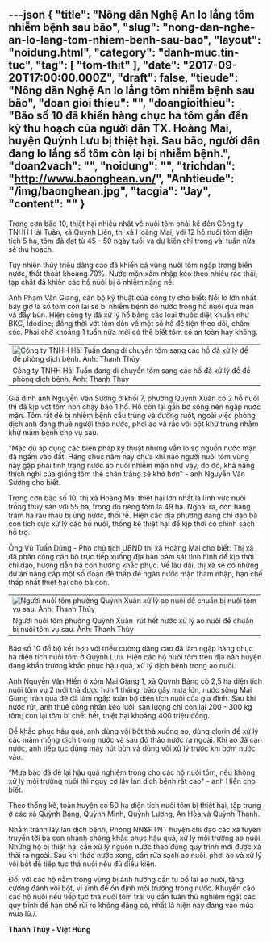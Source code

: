 ---json
{
    "title": "Nông dân Nghệ An lo lắng tôm nhiễm bệnh sau bão",
    "slug": "nong-dan-nghe-an-lo-lang-tom-nhiem-benh-sau-bao",
    "layout": "noidung.html",
    "category": "danh-muc.tin-tuc",
    "tag": [
        "tom-thit"
    ],
    "date": "2017-09-20T17:00:00.000Z",
    "draft": false,
    "tieude": "Nông dân Nghệ An lo lắng tôm nhiễm bệnh sau bão",
    "doan gioi thieu": "",
    "doangioithieu": "Bão số 10 đã khiến hàng chục ha tôm gần đến kỳ thu hoạch của người dân TX. Hoàng Mai, huyện Quỳnh Lưu bị thiệt hại. Sau bão, người dân đang lo lắng số tôm còn lại bị nhiễm bệnh.",
    "doan2vach": "",
    "noidung": "",
    "trichdan": "http://www.baonghean.vn/",
    "Anhtieude": "/img/baonghean.jpg",
    "tacgia": "Jay",
    "__content__": ""
}
---
<p><span style="font-size:14px">Trong cơn b&atilde;o 10, thiệt hại nhiều nhất về nu&ocirc;i t&ocirc;m phải kể đến C&ocirc;ng ty TNHH Hải Tuấn, x&atilde; Quỳnh Li&ecirc;n, thị x&atilde; Ho&agrave;ng Mai; với 12 hồ nu&ocirc;i t&ocirc;m diện t&iacute;ch 5 ha, t&ocirc;m đ&atilde; đạt từ 45 - 50 ng&agrave;y tuổi v&agrave; dự kiến chỉ trong v&agrave;i tuần nữa sẽ thu hoạch.</span></p>

<p><span style="font-size:14px">Tuy nhi&ecirc;n thủy triều d&acirc;ng cao đ&atilde; khiến cả v&ugrave;ng nu&ocirc;i t&ocirc;m ngập trong biển nước, thất tho&aacute;t khoảng 70%. Nước mặn x&acirc;m nhập k&eacute;o theo nhiều r&aacute;c thải, tạp chất đ&atilde; khiến c&aacute;c hồ nu&ocirc;i bị &ocirc; nhiễm nặng nề.</span></p>

<p><span style="font-size:14px">Anh Phạm Văn Giang, c&aacute;n bộ kỹ thuật của c&ocirc;ng ty cho biết: Nỗi lo lớn nhất b&acirc;y giờ l&agrave; số t&ocirc;m c&ograve;n lại sẽ bị nhiễm bệnh do nước trong hồ nu&ocirc;i qu&aacute; mặn v&agrave; đầy b&ugrave;n. Hiện c&ocirc;ng ty đ&atilde; xử l&yacute; hồ bằng c&aacute;c loại thuốc diệt khuẩn như BKC, Idodine; đồng thời vớt t&ocirc;m dồn về một số hồ để tiện theo d&otilde;i, chăm s&oacute;c. Phải chờ khoảng 1 tuần nữa mới c&oacute; thể biết t&ocirc;m c&oacute; an to&agrave;n hay kh&ocirc;ng.</span></p>

<table align="center" style="width:500px">
	<tbody>
		<tr>
			<td><span style="font-size:14px"><img alt="Công ty TNHH Hải Tuấn đang di chuyển tôm sang các hồ đã xử lý để đề phòng dịch bệnh. Ảnh: Thanh Thủy" src="http://img.bna.vn/img_scale/geturl.php?id=1505728925370&amp;stamp=1" /></span></td>
		</tr>
		<tr>
			<td><span style="font-size:14px">C&ocirc;ng ty TNHH Hải Tuấn đang di chuyển t&ocirc;m sang c&aacute;c hồ đ&atilde; xử l&yacute; để đề ph&ograve;ng dịch bệnh. Ảnh: Thanh Thủy</span></td>
		</tr>
	</tbody>
</table>

<p><span style="font-size:14px">Gia đ&igrave;nh anh Nguyễn Văn Sương ở khối 7, phường Quỳnh Xu&acirc;n c&oacute; 2 hồ nu&ocirc;i th&igrave; đ&atilde; kịp vớt t&ocirc;m non chạy b&atilde;o 1 hồ. Hồ c&ograve;n lại gần bờ s&ocirc;ng n&ecirc;n ngập nước mặn. T&ocirc;m rất dễ bị nhiễm bệnh cầu tr&ugrave;ng v&agrave; đường ruột, ngo&agrave;i việc ph&ograve;ng dịch anh đang thu&ecirc; người th&aacute;o nước, phơi ao v&agrave; rắc v&ocirc;i bột khử tr&ugrave;ng nhằm khử mầm bệnh cho vụ sau.</span></p>

<p><span style="font-size:14px">&quot;Mặc d&ugrave; &aacute;p dụng c&aacute;c biện ph&aacute;p kỹ thuật nhưng vẫn lo sợ nguồn nước mặn đ&atilde; ngấm v&agrave;o đất. H&agrave;ng chục năm nay chưa khi n&agrave;o người nu&ocirc;i t&ocirc;m v&ugrave;ng n&agrave;y gặp phải t&igrave;nh trạng nước ao nu&ocirc;i nhiễm mặn như vậy, do đ&oacute;, khả năng th&iacute;ch nghi của giống t&ocirc;m thẻ ch&acirc;n trắng sẽ kh&oacute; hơn&quot; - anh Nguyễn Văn Sương cho biết.</span></p>

<p><span style="font-size:14px">Trong cơn b&atilde;o số 10, thị x&atilde; Ho&agrave;ng Mai thiệt hại lớn nhất l&agrave; lĩnh vực nu&ocirc;i trồng thủy sản với 55 ha, trong đ&oacute; ri&ecirc;ng t&ocirc;m l&agrave; 49 ha. Ngo&agrave;i ra, c&ograve;n h&agrave;ng trăm ha rau m&agrave;u bị &uacute;ng nước, thối rễ. Hiện c&aacute;c địa phương đang chỉ đạo b&agrave; con t&iacute;ch cực xử l&yacute; c&aacute;c hồ nu&ocirc;i, thống k&ecirc; thiệt hại để kịp thời c&oacute; ch&iacute;nh s&aacute;ch hỗ trợ.</span></p>

<p><span style="font-size:14px">&Ocirc;ng Vũ Tuấn Dũng - Ph&oacute; chủ tịch UBND thị x&atilde; Ho&agrave;ng Mai cho biết: Thị x&atilde; đ&atilde; ph&acirc;n c&ocirc;ng c&aacute;n bộ trực tiếp xuống địa b&agrave;n b&aacute;m s&aacute;t t&igrave;nh h&igrave;nh để kịp thời chỉ đạo, hướng dẫn b&agrave; con hướng khắc phục. Về l&acirc;u d&agrave;i, thị x&atilde; sẽ c&oacute; những dự &aacute;n n&acirc;ng cấp một số đoạn đ&ecirc; thấp để ngăn nước mặn th&acirc;m nhập, hạn chế thấp nhất thiệt hại cho b&agrave; con.</span></p>

<table align="center" style="width:500px">
	<tbody>
		<tr>
			<td><span style="font-size:14px"><img alt="Người nuôi tôm phường Quỳnh Xuân xử lý ao nuôi để chuẩn bị nuôi tôm vụ sau. Ảnh: Thanh Thủy" src="http://img.bna.vn/img_scale/geturl.php?id=1505729000632&amp;stamp=3" /></span></td>
		</tr>
		<tr>
			<td><span style="font-size:14px">Người nu&ocirc;i t&ocirc;m phường Quỳnh Xu&acirc;n &nbsp;r&uacute;t hết nước xử l&yacute; ao nu&ocirc;i để chuẩn bị nu&ocirc;i t&ocirc;m vụ sau. Ảnh: Thanh Thủy</span></td>
		</tr>
	</tbody>
</table>

<p><span style="font-size:14px">B&atilde;o số 10 đổ bộ kết hợp với triều cường d&acirc;ng cao đ&atilde; l&agrave;m ngập h&agrave;ng chục ha diện t&iacute;ch nu&ocirc;i t&ocirc;m ở Quỳnh Lưu. Hiện c&aacute;c hộ nu&ocirc;i t&ocirc;m tr&ecirc;n địa b&agrave;n huyện đang khẩn trương khắc phục hậu quả, xử l&yacute; dịch bệnh trong ao nu&ocirc;i.</span></p>

<p><span style="font-size:14px">Anh Nguyễn Văn Hiền ở x&oacute;m Mai Giang 1, x&atilde; Quỳnh Bảng c&oacute; 2,5 ha diện t&iacute;ch nu&ocirc;i t&ocirc;m vụ 2 mới thả được hơn 1 th&aacute;ng, b&atilde;o g&acirc;y mưa lớn, nước s&ocirc;ng Mai Giang tr&agrave;n qua đ&ecirc; đ&atilde; l&agrave;m ngập to&agrave;n bộ diện t&iacute;ch nu&ocirc;i của gia đ&igrave;nh. Sau khi nước r&uacute;t, anh thu&ecirc; c&ocirc;ng nh&acirc;n k&eacute;o lưới, sản lượng chỉ c&ograve;n lại 200 - 300 kg t&ocirc;m; c&ograve;n lại t&ocirc;m bị chết hết, thiệt hại khoảng 400 triệu đồng.</span></p>

<p><span style="font-size:14px">Để khắc phục hậu quả, anh d&ugrave;ng v&ocirc;i bột thả xuống ao, d&ugrave;ng clorin để xử l&yacute; c&aacute;c mầm mống dịch trong nước v&agrave; sau đ&oacute; th&aacute;o nước ra ngo&agrave;i. Khi ao đ&atilde; cạn nước, anh tiếp tục d&ugrave;ng m&aacute;y h&uacute;t b&ugrave;n v&agrave; d&ugrave;ng v&ocirc;i xử l&yacute; trước khi bơm nước v&agrave;o.</span></p>

<p><span style="font-size:14px">&ldquo;Mưa b&atilde;o đ&atilde; để lại hậu quả nghi&ecirc;m trọng cho c&aacute;c hộ nu&ocirc;i t&ocirc;m, nếu kh&ocirc;ng xử l&yacute; m&ocirc;i trường nu&ocirc;i th&igrave; nguy cơ l&acirc;y lan dịch bệnh rất cao&quot; - anh Hiền cho biết.</span></p>

<p><span style="font-size:14px">Theo thống k&ecirc;, to&agrave;n huyện c&oacute; 50 ha diện t&iacute;ch nu&ocirc;i t&ocirc;m bị thiệt hại, tập trung ở c&aacute;c x&atilde; Quỳnh Bảng, Quỳnh Minh, Quỳnh Lương, An H&ograve;a v&agrave; Quỳnh Thanh.</span></p>

<p><span style="font-size:14px">Nhằm tr&aacute;nh l&acirc;y lan dịch bệnh, Ph&ograve;ng NN&amp;PTNT huyện chỉ đạo c&aacute;c x&atilde; tuy&ecirc;n truyền tới b&agrave; con nhanh ch&oacute;ng khắc phục hậu quả, xử l&yacute; m&ocirc;i trường ao nu&ocirc;i. Những hộ bị thiệt hại cần xử l&yacute; nguồn nước theo đ&uacute;ng quy tr&igrave;nh mới được xả thải ra ngo&agrave;i. Sau khi th&aacute;o nước xong, cần rửa sạch ao nu&ocirc;i, phơi ao v&agrave; xử l&yacute; v&ocirc;i bột để tiếp tục thả nu&ocirc;i nếu đủ điều kiện.</span></p>

<p><span style="font-size:14px">Đối với c&aacute;c hộ nằm trong v&ugrave;ng bị ảnh hưởng cần tu bổ lại ao nu&ocirc;i, tăng cường đ&aacute;nh v&ocirc;i bột, vi sinh để ổn định m&ocirc;i trường trong nước. Khuyến c&aacute;o c&aacute;c hộ nu&ocirc;i nếu tiếp tục thả nu&ocirc;i t&ocirc;m tr&aacute;i vụ cần tu&acirc;n thủ nghi&ecirc;m ngặt c&aacute;c quy tr&igrave;nh để hạn chế rủi ro kh&ocirc;ng đ&aacute;ng c&oacute;, nhất l&agrave; hiện nay đang v&agrave;o m&ugrave;a mưa lũ./.</span></p>

<p><span style="font-size:14px"><strong>Thanh Thủy - Việt H&ugrave;ng</strong></span></p>
